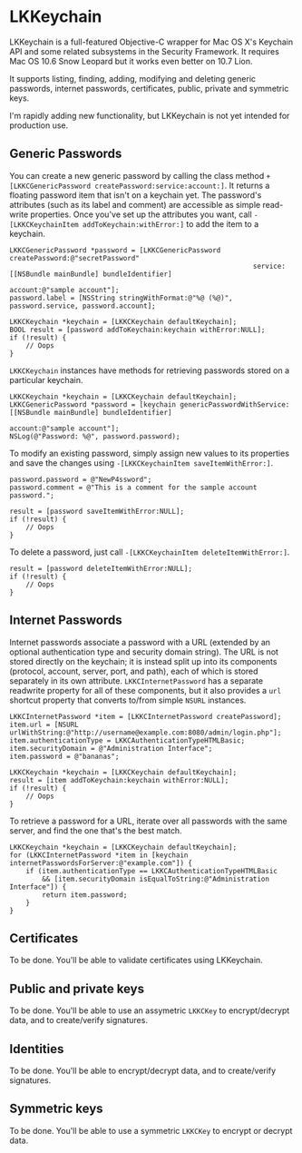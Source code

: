 # LKKeychain #

LKKeychain is a full-featured Objective-C wrapper for Mac OS X's Keychain API and some related subsystems in the Security Framework.
It requires Mac OS 10.6 Snow Leopard but it works even better on 10.7 Lion.

It supports listing, finding, adding, modifying and deleting generic passwords, internet passwords, certificates, public, private and symmetric keys.

I'm rapidly adding new functionality, but LKKeychain is not yet intended for production use.

## Generic Passwords ##

You can create a new generic password by calling the class method `+[LKKCGenericPassword createPassword:service:account:]`. 
It returns a floating password item that isn't on a keychain yet. The password's attributes (such as its label and comment)
are accessible as simple read-write properties. Once you've set up the attributes you want, call 
`-[LKKCKeychainItem addToKeychain:withError:]` to add the item to a keychain.

    LKKCGenericPassword *password = [LKKCGenericPassword createPassword:@"secretPassword" 
                                                                service:[[NSBundle mainBundle] bundleIdentifier]
                                                                account:@"sample account"];
    password.label = [NSString stringWithFormat:@"%@ (%@)", password.service, password.account];
    
    LKKCKeychain *keychain = [LKKCKeychain defaultKeychain];
    BOOL result = [password addToKeychain:keychain withError:NULL];
    if (!result) {
        // Oops
    }

`LKKCKeychain` instances have methods for retrieving passwords stored on a particular keychain.

    LKKCKeychain *keychain = [LKKCKeychain defaultKeychain];
    LKKCGenericPassword *password = [keychain genericPasswordWithService:[[NSBundle mainBundle] bundleIdentifier] 
                                                                 account:@"sample account"];
    NSLog(@"Password: %@", password.password);

To modify an existing password, simply assign new values to its properties and save the changes using `-[LKKCKeychainItem saveItemWithError:]`.

    password.password = @"NewP4ssword";
    password.comment = @"This is a comment for the sample account password.";
    
    result = [password saveItemWithError:NULL];
    if (!result) {
        // Oops
    }
    
To delete a password, just call `-[LKKCKeychainItem deleteItemWithError:]`.

    result = [password deleteItemWithError:NULL];
    if (!result) {
        // Oops
    }
    
## Internet Passwords ##

Internet passwords associate a password with a URL (extended by an optional authentication type and security domain string).
The URL is not stored directly on the keychain; it is instead split up into its components (protocol, account, server, port, and path),
each of which is stored separately in its own attribute. `LKKCInternetPassword` has a separate readwrite property for
all of these components, but it also provides a `url` shortcut property that converts to/from simple `NSURL` instances.

    LKKCInternetPassword *item = [LKKCInternetPassword createPassword];
    item.url = [NSURL urlWithString:@"http://username@example.com:8080/admin/login.php"];
    item.authenticationType = LKKCAuthenticationTypeHTMLBasic;
    item.securityDomain = @"Administration Interface";
    item.password = @"bananas";
    
    LKKCKeychain *keychain = [LKKCKeychain defaultKeychain];
    result = [item addToKeychain:keychain withError:NULL];
    if (!result) {
        // Oops
    }
    
To retrieve a password for a URL, iterate over all passwords with the same server, and find the one that's the best match.

    LKKCKeychain *keychain = [LKKCKeychain defaultKeychain];
    for (LKKCInternetPassword *item in [keychain internetPasswordsForServer:@"example.com"]) {
        if (item.authenticationType == LKKCAuthenticationTypeHTMLBasic
            && [item.securityDomain isEqualToString:@"Administration Interface"]) {
            return item.password;
        }
    }

## Certificates ##

To be done. You'll be able to validate certificates using LKKeychain.

## Public and private keys ##

To be done. You'll be able to use an assymetric `LKKCKey` to encrypt/decrypt data, and to create/verify signatures.

## Identities ##

To be done. You'll be able to encrypt/decrypt data, and to create/verify signatures.

## Symmetric keys ##

To be done. You'll be able to use a symmetric `LKKCKey` to encrypt or decrypt data.

